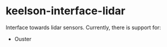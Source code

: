 # keelson-interface-lidar

Interface towards lidar sensors. Currently, there is support for:
* Ouster
